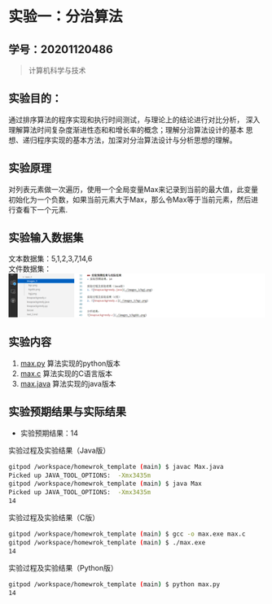 # 实验一：分治算法

## 学号：20201120486

>计算机科学与技术

## 实验目的：
通过排序算法的程序实现和执行时间测试，与理论上的结论进行对比分析，
深入理解算法时间复杂度渐进性态和和增长率的概念；理解分治算法设计的基本
思想、递归程序实现的基本方法，加深对分治算法设计与分析思想的理解。


## 实验原理

对列表元素做一次遍历，使用一个全局变量Max来记录到当前的最大值，此变量初始化为一个负数，如果当前元素大于Max，那么令Max等于当前元素，然后进行查看下一个元素.


## 实验输入数据集

文本数据集：5,1,2,3,7,14,6  
文件数据集：![数据集](./work_1/图片/1_1.png)

## 实验内容

1. [max.py](./max.py) 算法实现的python版本
1. [max.c](max.c) 算法实现的C语言版本
1. [max.java](max.java) 算法实现的java版本

## 实验预期结果与实际结果
+ 实验预期结果：14

实验过程及实验结果（Java版）

```bash
gitpod /workspace/homewrok_template (main) $ javac Max.java
Picked up JAVA_TOOL_OPTIONS:  -Xmx3435m
gitpod /workspace/homewrok_template (main) $ java Max
Picked up JAVA_TOOL_OPTIONS:  -Xmx3435m
14

```

实验过程及实验结果（C版）

```bash
gitpod /workspace/homewrok_template (main) $ gcc -o max.exe max.c
gitpod /workspace/homewrok_template (main) $ ./max.exe 
14

```

实验过程及实验结果（Python版）

```bash
gitpod /workspace/homewrok_template (main) $ python max.py 
14

```
